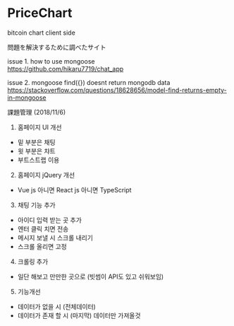 # PriceChart
bitcoin chart client side

問題を解決するために調べたサイト

issue 1. how to use mongoose<br>
https://github.com/hikaru7719/chat_app

issue 2. mongoose find({}) doesnt return mongodb data<br>
https://stackoverflow.com/questions/18628656/model-find-returns-empty-in-mongoose

課題管理 (2018/11/6)
1. 홈페이지 UI 개선
 - 밑 부분은 채팅
 - 윗 부분은 챠트
 - 부트스트랩 이용

2. 홈페이지 jQuery 개선
 - Vue js 아니면 React js 아니면  TypeScript

3. 채팅 기능 추가 
- 아이디 입력 받는 곳 추가
- 엔터 클릭 치면 전송
- 메시지 보낼 시 스크롤 내리기
- 스크롤 올리면 고정

4. 크롤링 추가
 - 일단 해보고 만만한 곳으로 (빗썸이 API도 있고 쉬워보임)

5. 기능개선
 - 데이터가 없을 시 (전체데이터)
 - 데이터가 존재 할 시 (마지막) 데이터만 가져올것

